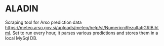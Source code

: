 # ALADIN

Scraping tool for Arso prediction data https://meteo.arso.gov.si/uploads/meteo/help/sl/NumericniRezultatiGRIB.html.
Set to run every hour, it parses various predictions and stores them in a local MySql DB.

